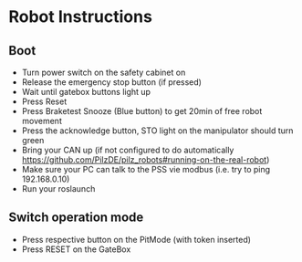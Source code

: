 # Robot Instructions

## Boot
- Turn power switch on the safety cabinet on
- Release the emergency stop button (if pressed)
- Wait until gatebox buttons light up
- Press Reset
- Press Braketest Snooze (Blue button) to get 20min of free robot movement
- Press the acknowledge button, STO light on the manipulator should turn green
- Bring your CAN up (if not configured to do automatically https://github.com/PilzDE/pilz_robots#running-on-the-real-robot)
- Make sure your PC can talk to the PSS vie modbus (i.e. try to ping 192.168.0.10)
- Run your roslaunch

## Switch operation mode
- Press respective button on the PitMode (with token inserted)
- Press RESET on the GateBox
